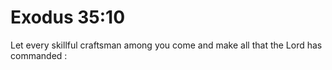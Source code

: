 # Exodus 35:10

Let every skillful craftsman among you come and make all that the Lord has commanded :
